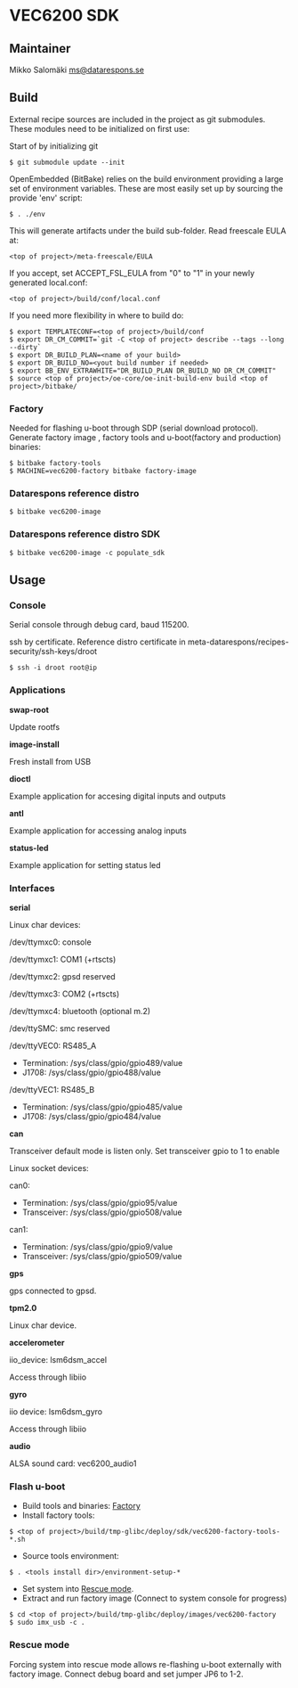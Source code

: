 VEC6200 SDK
===========

## Maintainer
Mikko Salomäki <ms@datarespons.se>

## Build
External recipe sources are included in the project as git submodules.
These modules need to be initialized on first use:

Start of by initializing git

`$ git submodule update --init`

OpenEmbedded (BitBake) relies on the build environment providing a large
set of environment variables.  These are most easily set up by sourcing
the provide 'env' script:

`$ . ./env`

This will generate artifacts under the build sub-folder.
Read freescale EULA at:

`<top of project>/meta-freescale/EULA`

If you accept, set ACCEPT\_FSL\_EULA from "0" to "1" in your newly generated local.conf:

`<top of project>/build/conf/local.conf`


If you need more flexibility in where to build do:

```
$ export TEMPLATECONF=<top of project>/build/conf
$ export DR_CM_COMMIT=`git -C <top of project> describe --tags --long --dirty`
$ export DR_BUILD_PLAN=<name of your build>
$ export DR_BUILD_NO=<yout build number if needed>
$ export BB_ENV_EXTRAWHITE="DR_BUILD_PLAN DR_BUILD_NO DR_CM_COMMIT"
$ source <top of project>/oe-core/oe-init-build-env build <top of project>/bitbake/
```

### Factory
Needed for flashing u-boot through SDP (serial download protocol).
Generate factory image , factory tools and u-boot(factory and production) binaries:

```
$ bitbake factory-tools
$ MACHINE=vec6200-factory bitbake factory-image
```

### Datarespons reference distro
`$ bitbake vec6200-image`

### Datarespons reference distro SDK
`$ bitbake vec6200-image -c populate_sdk`


## Usage

### Console
Serial console through debug card, baud 115200.

ssh by certificate. Reference distro certificate in meta-datarespons/recipes-security/ssh-keys/droot

`$ ssh -i droot root@ip`

### Applications
**swap-root**

Update rootfs
 
**image-install**

Fresh install from USB

**dioctl**

Example application for accesing digital inputs and outputs

**antl**

Example application for accessing analog inputs

**status-led**

Example application for setting status led

### Interfaces
**serial**

Linux char devices:

/dev/ttymxc0: console

/dev/ttymxc1: COM1 (+rtscts)

/dev/ttymxc2: gpsd reserved

/dev/ttymxc3: COM2 (+rtscts)

/dev/ttymxc4: bluetooth (optional m.2)

/dev/ttySMC: smc reserved

/dev/ttyVEC0: RS485_A
* Termination: /sys/class/gpio/gpio489/value
* J1708: /sys/class/gpio/gpio488/value

/dev/ttyVEC1: RS485_B
* Termination: /sys/class/gpio/gpio485/value
* J1708: /sys/class/gpio/gpio484/value

**can**

Transceiver default mode is listen only. Set transceiver gpio to 1 to enable

Linux socket devices:

can0:
* Termination: /sys/class/gpio/gpio95/value
* Transceiver: /sys/class/gpio/gpio508/value

can1:
* Termination: /sys/class/gpio/gpio9/value
* Transceiver: /sys/class/gpio/gpio509/value

**gps**

gps connected to gpsd.

**tpm2.0**

Linux char device.

**accelerometer**

iio_device: lsm6dsm_accel

Access through libiio

**gyro**

iio device: lsm6dsm_gyro

Access through libiio

**audio**

ALSA sound card: vec6200_audio1


### Flash u-boot
* Build tools and binaries: [Factory](#Factory)
* Install factory tools:

`$ <top of project>/build/tmp-glibc/deploy/sdk/vec6200-factory-tools-*.sh`

* Source tools environment:

`$ . <tools install dir>/environment-setup-*`

* Set system into [Rescue mode](#Rescue%20mode).
* Extract and run factory image (Connect to system console for progress)

```
$ cd <top of project>/build/tmp-glibc/deploy/images/vec6200-factory
$ sudo imx_usb -c .
```

### Rescue mode
Forcing system into rescue mode allows re-flashing u-boot externally with factory image.
Connect debug board and set jumper JP6 to 1-2.
